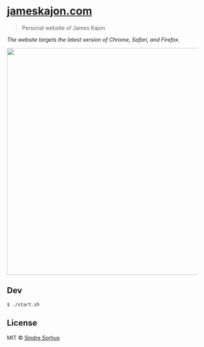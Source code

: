 # [jameskajon.com](https://jameskajon.com)

> Personal website of James Kajon

*The website targets the latest version of Chrome, Safari, and Firefox.*

<a href="https://sindresorhus.com">
	<img src="screenshot.jpg" width="600">
</a>


## Dev

```
$ ./start.sh
```


## License

MIT © [Sindre Sorhus](https://sindresorhus.com)
